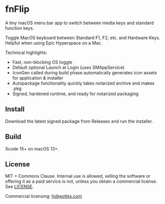 # fnFlip

A tiny macOS menu bar app to switch between media keys and standard function keys.

Toggle MacOS keyboard between Standard F1, F2, etc. and Hardware Keys. Helpful when using Epic Hyperspace on a Mac.

Technical highlights:
- Fast, non-blocking OS toggle
- Default optional Launch at Login (uses SMAppService)
- IconGen called during build phase automatically generates icon assets for application & installer
- Autopackage functionality quickly takes notarized archive and makes .pkg
- Signed, hardened runtime, and ready for notarized packaging

## Install

Download the latest signed package from Releases and run the installer.

## Build

Xcode 15+ on macOS 13+.

## License

MIT + Commons Clause. Internal use is allowed, selling the software or offering it as a paid service is not, unless you obtain a commercial license. See [LICENSE](./LICENSE).

Commercial licensing: hi@eotles.com
